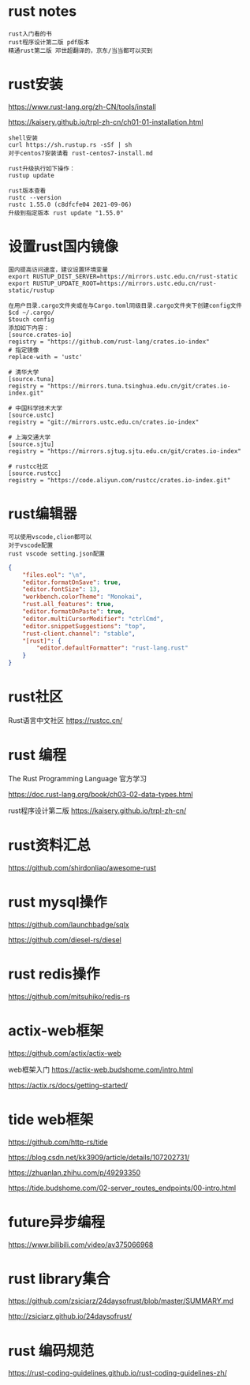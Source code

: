 # rust notes
    
    rust入门看的书
    rust程序设计第二版 pdf版本
    精通rust第二版 邓世超翻译的，京东/当当都可以买到

# rust安装
https://www.rust-lang.org/zh-CN/tools/install

https://kaisery.github.io/trpl-zh-cn/ch01-01-installation.html

	shell安装
	curl https://sh.rustup.rs -sSf | sh
    对于centos7安装请看 rust-centos7-install.md
    
    rust升级执行如下操作：
    rustup update
    
    rust版本查看
    rustc --version
    rustc 1.55.0 (c8dfcfe04 2021-09-06)
    升级到指定版本 rust update "1.55.0"
    
# 设置rust国内镜像

	国内提高访问速度，建议设置环境变量 
	export RUSTUP_DIST_SERVER=https://mirrors.ustc.edu.cn/rust-static
	export RUSTUP_UPDATE_ROOT=https://mirrors.ustc.edu.cn/rust-static/rustup

	在用户目录.cargo文件夹或在与Cargo.toml同级目录.cargo文件夹下创建config文件
	$cd ~/.cargo/
	$touch config
	添加如下内容：
	[source.crates-io]
	registry = "https://github.com/rust-lang/crates.io-index"
	# 指定镜像
	replace-with = 'ustc'

	# 清华大学
	[source.tuna]
	registry = "https://mirrors.tuna.tsinghua.edu.cn/git/crates.io-index.git"

	# 中国科学技术大学
	[source.ustc]
	registry = "git://mirrors.ustc.edu.cn/crates.io-index"

	# 上海交通大学
	[source.sjtu]
	registry = "https://mirrors.sjtug.sjtu.edu.cn/git/crates.io-index"

	# rustcc社区
	[source.rustcc]
	registry = "https://code.aliyun.com/rustcc/crates.io-index.git"

# rust编辑器

    可以使用vscode,clion都可以
    对于vscode配置
    rust vscode setting.json配置

``` json
{
    "files.eol": "\n",
    "editor.formatOnSave": true,
    "editor.fontSize": 13,
    "workbench.colorTheme": "Monokai",
    "rust.all_features": true,
    "editor.formatOnPaste": true,
    "editor.multiCursorModifier": "ctrlCmd",
    "editor.snippetSuggestions": "top",
    "rust-client.channel": "stable",
    "[rust]": {
        "editor.defaultFormatter": "rust-lang.rust"
    }
}
```

# rust社区
Rust语言中文社区 https://rustcc.cn/

# rust 编程
The Rust Programming Language 官方学习

https://doc.rust-lang.org/book/ch03-02-data-types.html

rust程序设计第二版
https://kaisery.github.io/trpl-zh-cn/

# rust资料汇总
https://github.com/shirdonliao/awesome-rust

# rust mysql操作
https://github.com/launchbadge/sqlx

https://github.com/diesel-rs/diesel

# rust redis操作
https://github.com/mitsuhiko/redis-rs

# actix-web框架
https://github.com/actix/actix-web

web框架入门
https://actix-web.budshome.com/intro.html

https://actix.rs/docs/getting-started/

# tide web框架

https://github.com/http-rs/tide

https://blog.csdn.net/kk3909/article/details/107202731/

https://zhuanlan.zhihu.com/p/49293350

https://tide.budshome.com/02-server_routes_endpoints/00-intro.html

# future异步编程

https://www.bilibili.com/video/av375066968

# rust library集合

https://github.com/zsiciarz/24daysofrust/blob/master/SUMMARY.md

http://zsiciarz.github.io/24daysofrust/

# rust 编码规范
https://rust-coding-guidelines.github.io/rust-coding-guidelines-zh/
